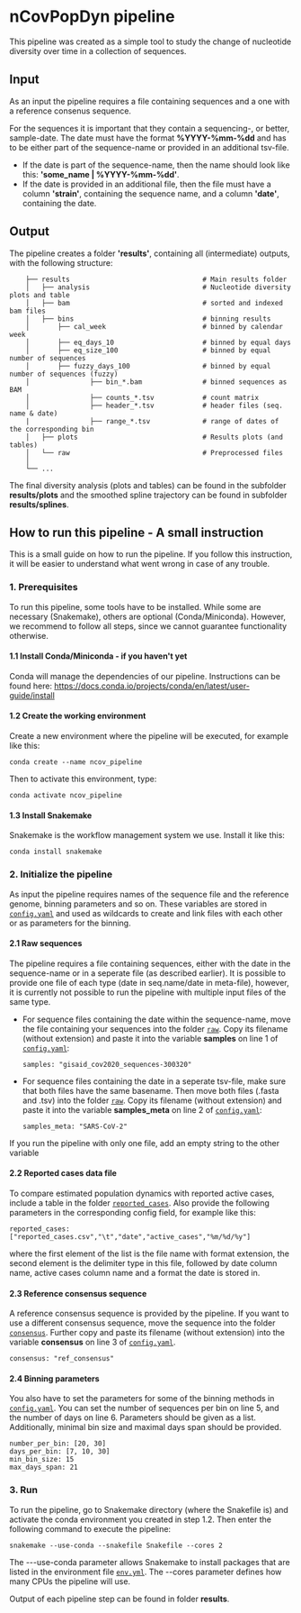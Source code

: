 # nCovPopDyn pipeline

This pipeline was created as a simple tool to study the change of nucleotide diversity over time in a collection of sequences.

## Input
As an input the pipeline requires a file containing sequences and a one with a reference consenus sequence.

For the sequences it is important that they contain a sequencing-, or better, sample-date. The date must have the format **%YYYY-%mm-%dd**
and has to be either part of the sequence-name or provided in an additional tsv-file.
- If the date is part of the sequence-name, then the name should look like this: **'some_name | %YYYY-%mm-%dd'**.   
- If the date is provided in an additional file, then the file must have a column **'strain'**, containing the sequence name, and a column **'date'**, containing the date.

## Output
The pipeline creates a folder **'results'**, containing all (intermediate) outputs, with the following structure:
```
    ├── results                                 # Main results folder
    │   ├── analysis                            # Nucleotide diversity plots and table
    │   ├── bam                                 # sorted and indexed bam files
    │   ├── bins                                # binning results
    │       ├── cal_week                        # binned by calendar week
    │       ├── eq_days_10                      # binned by equal days                       
    │       ├── eq_size_100                     # binned by equal number of sequences
    │       ├── fuzzy_days_100                  # binned by equal number of sequences (fuzzy)
    │               ├── bin_*.bam               # binned sequences as BAM
    │               ├── counts_*.tsv            # count matrix                       
    │               ├── header_*.tsv            # header files (seq. name & date)
    |               ├── range_*.tsv             # range of dates of the corresponding bin
    │   ├── plots                               # Results plots (and tables)
    │   └── raw                                 # Preprocessed files
    │   
    └── ...
```
The final diversity analysis (plots and tables) can be found in the subfolder **results/plots** and the smoothed spline trajectory can be found in subfolder **results/splines**.


## How to run this pipeline - A small instruction

This is a small guide on how to run the pipeline. If you follow this instruction, it will be easier to understand what went wrong in case of any trouble.

### 1. Prerequisites
To run this pipeline, some tools have to be installed. While some are necessary (Snakemake), others are optional (Conda/Miniconda).
However, we recommend to follow all steps, since we cannot guarantee functionality otherwise.

#### 1.1 Install Conda/Miniconda - if you haven't yet

Conda will manage the dependencies of our pipeline. Instructions can be found here: https://docs.conda.io/projects/conda/en/latest/user-guide/install


#### 1.2 Create the working environment

Create a new environment where the pipeline will be executed, for example like this:

```
conda create --name ncov_pipeline
```

Then to activate this environment, type:

```
conda activate ncov_pipeline
```

#### 1.3 Install Snakemake

Snakemake is the workflow management system we use. Install it like this:

```
conda install snakemake
```

### 2. Initialize the pipeline

As input the pipeline requires names of the sequence file and the reference genome, binning parameters and so on.
These variables are stored in [`config.yaml`](./config.yaml) and used as wildcards to create and link files with each other or as parameters for the binning.

#### 2.1 Raw sequences
The pipeline requires a file containing sequences, either with the date in the sequence-name or in a seperate file (as described earlier).
It is possible to provide one file of each type (date in seq.name/date in meta-file), however, it is currently not possible to run the pipeline with multiple input files of the same type.

- For sequence files containing the date within the sequence-name, move the file containing your sequences into the folder [`raw`](./raw).
Copy its filename (without extension) and paste it into the variable **samples** on line 1 of [`config.yaml`](./config.yaml):

  ```
  samples: "gisaid_cov2020_sequences-300320"
  ```

- For sequence files containing the date in a seperate tsv-file, make sure that both files have the same basename.
Then move both files (.fasta and .tsv) into the folder [`raw`](./raw).
Copy its filename (without extension) and paste it into the variable **samples_meta** on line 2 of [`config.yaml`](./config.yaml):

  ```
  samples_meta: "SARS-CoV-2"
  ```

If you run the pipeline with only one file, add an empty string to the other variable

#### 2.2 Reported cases data file

To compare estimated population dynamics with reported active cases, include a table in the folder [`reported_cases`](./reported_cases). Also provide the following parameters in the corresponding config field, for example like this:

  ```
  reported_cases: ["reported_cases.csv","\t","date","active_cases","%m/%d/%y"]
  ```
  
where the first element of the list is the file name with format extension, the second element is the delimiter type in this file, followed by date column name, active cases column name and a format the date is stored in.

#### 2.3 Reference consensus sequence
A reference consensus sequence is provided by the pipeline.
If you want to use a different consensus sequence, move the sequence into the folder [`consensus`](./consensus).
Further copy and paste its filename (without extension) into the variable **consensus** on line 3 of [`config.yaml`](./config.yaml).

  ```
  consensus: "ref_consensus"
  ```

#### 2.4 Binning parameters
You also have to set the parameters for some of the binning methods in [`config.yaml`](./config.yaml).
You can set the number of sequences per bin on line 5, and the number of days on line 6.
Parameters should be given as a list. Additionally, minimal bin size and maximal days span should be
provided.

```
number_per_bin: [20, 30]
days_per_bin: [7, 10, 30]
min_bin_size: 15
max_days_span: 21
```



### 3. Run

To run the pipeline, go to Snakemake directory (where the Snakefile is) and activate the conda environment you created in step 1.2. Then enter the following command to execute the pipeline:


```
snakemake --use-conda --snakefile Snakefile --cores 2
```

The ---use-conda parameter allows Snakemake to install packages that are listed in the environment file [`env.yml`](./env/env.yml). The --cores parameter defines how many CPUs the pipeline will use.

Output of each pipeline step can be found in folder **results**.
